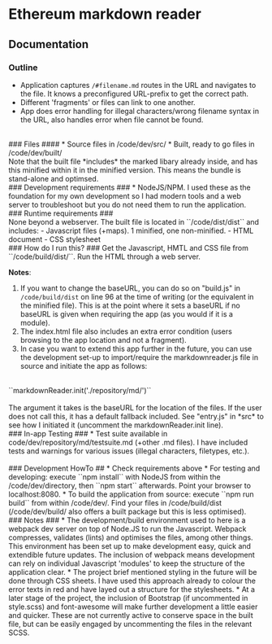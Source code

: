 # Ethereum markdown reader

## Documentation

### Outline ###
* Application captures ``/#filename.md`` routes in the URL and navigates to the file. It knows a preconfigured URL-prefix to get the correct path.
* Different 'fragments' or files can link to one another.
* App does error handling for illegal characters/wrong filename syntax in the URL, also handles error when file cannot be found.

<br />
### Files ####
* Source files in /code/dev/src/
* Built, ready to go files in /code/dev/built/

<br />
Note that the built file *includes* the marked libary already inside, and has this minified within it in the minified version. This means the bundle is stand-alone and optimsed.

<br />
### Development requirements ###
* NodeJS/NPM. I used these as the foundation for my own development so I had modern tools and a web server to troubleshoot but you do not need them to run the application.

<br />
### Runtime requirements ###
<br />
None beyond a webserver. The built file is located in ``/code/dist/dist`` and includes:
- Javascript files (+maps). 1 minified, one non-minified.
- HTML document
- CSS stylesheet

<br />
### How do I run this? ###
Get the Javascript, HMTL and CSS file from ``/code/build/dist/``. Run the HTML through a web server.
<br />

**Notes**:
<br />
1. If you want to change the baseURL, you can do so on "build.js" in ``/code/build/dist`` on line 96 at the time of writing (or the equivalent in the minified file). This is at the point where it sets a baseURL if no baseURL is given when requiring the app (as you would if it is a module).
2. The index.html file also includes an extra error condition (users browsing to the app location and not a fragment).
3. In case you want to extend this app further in the future, you can use the development set-up to import/require the markdownreader.js file in source and initiate the app as follows:
<br />
``markdownReader.init('./repository/md/')``
<br />
<br />
The argument it takes is the baseURL for the location of the files. If the user does not call this, it has a default fallback included. See "entry.js" in *src* to see how I initiated it (uncomment the markdownReader.init line).

<br />
### In-app Testing ###
* Test suite available in code/dev/repository/md/testsuite.md (+other .md files). I have included tests and warnings for various issues (illegal characters, filetypes, etc.).

<br />

<br />
### Development HowTo ##
* Check requirements above
* For testing and developing: execute ``npm install`` with NodeJS from within the /code/dev/directory, then ``npm start`` afterwards. Point your browser to localhost:8080.
* To build the application from source: execute ``npm run build`` from within /code/dev/. Find your files in /code/build/dist (/code/dev/build/ also offers a built package but this is less optimised).

<br />
### Notes ###
* The development/build environment used to here is a webpack dev server on top of Node.JS to run the Javascript. Webpack compresses, validates (lints) and optimises the files, among other things. This environment has been set up to make development easy, quick and extendible future updates. The inclusion of webpack means development can rely on individual Javascript 'modules' to keep the structure of the application clear.
* The project brief mentioned styling in the future will be done through CSS sheets. I have used this approach already to colour the error texts in red and have layed out a structure for the stylesheets.
* At a later stage of the project, the inclusion of Bootstrap (if uncommented in style.scss) and font-awesome will make further development a little easier and quicker. These are not currently active to conserve space in the built file, but can be easily engaged by uncommenting the files in the relevant SCSS.